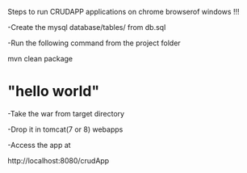 Steps to run CRUDAPP applications on chrome browserof windows  !!!

-Create the mysql database/tables/ from db.sql

-Run the following command from the project folder

   mvn clean package
   # "hello world"
   
-Take the war from target directory 

-Drop it in tomcat(7 or 8) webapps


-Access the app at
 
 http://localhost:8080/crudApp
